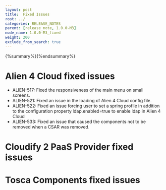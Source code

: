 ```yaml
---
layout: post
title:  Fixed Issues
root: ../
categories: RELEASE_NOTES
parent: [release_note, 1.0.0-M3]
node_name: 1.0.0-M3_fixed
weight: 200
exclude_from_search: true
---
```


{%summary%}{%endsummary%}

# Alien 4 Cloud fixed issues

* ALIEN-517: Fixed the responsiveness of the main menu on small screens.
* ALIEN-521: Fixed an issue in the loading of Alien 4 Cloud config file.
* ALIEN-522: Fixed an issue forcing user to set a spring profile in addition to the configuration property ldap.enabled=true to enable ldap in Alien 4 Cloud
* ALIEN-533: Fixed an issue that caused the components not to be removed when a CSAR was removed.


# Cloudify 2 PaaS Provider fixed issues



# Tosca Components fixed issues


